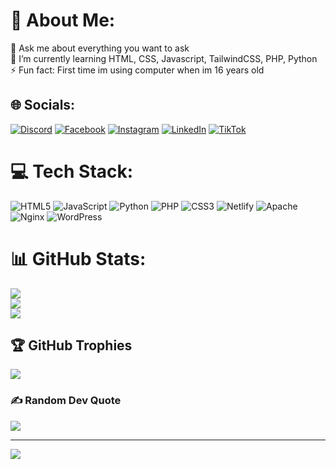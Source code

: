 # 💫 About Me:
💬 Ask me about everything you want to ask<br>🌱 I’m currently learning HTML, CSS, Javascript, TailwindCSS, PHP, Python<br>⚡ Fun fact: First time im using computer when im 16 years old


## 🌐 Socials:
[![Discord](https://img.shields.io/badge/Discord-%237289DA.svg?logo=discord&logoColor=white)](https://discord.gg/1305113452020240395) [![Facebook](https://img.shields.io/badge/Facebook-%231877F2.svg?logo=Facebook&logoColor=white)](https://facebook.com/DilAnakMamah) [![Instagram](https://img.shields.io/badge/Instagram-%23E4405F.svg?logo=Instagram&logoColor=white)](https://instagram.com/zzznrts) [![LinkedIn](https://img.shields.io/badge/LinkedIn-%230077B5.svg?logo=linkedin&logoColor=white)](https://linkedin.com/in/badilll) [![TikTok](https://img.shields.io/badge/TikTok-%23000000.svg?logo=TikTok&logoColor=white)](https://tiktok.com/@dilnakicecream) 

# 💻 Tech Stack:
![HTML5](https://img.shields.io/badge/html5-%23E34F26.svg?style=for-the-badge&logo=html5&logoColor=white) ![JavaScript](https://img.shields.io/badge/javascript-%23323330.svg?style=for-the-badge&logo=javascript&logoColor=%23F7DF1E) ![Python](https://img.shields.io/badge/python-3670A0?style=for-the-badge&logo=python&logoColor=ffdd54) ![PHP](https://img.shields.io/badge/php-%23777BB4.svg?style=for-the-badge&logo=php&logoColor=white) ![CSS3](https://img.shields.io/badge/css3-%231572B6.svg?style=for-the-badge&logo=css3&logoColor=white) ![Netlify](https://img.shields.io/badge/netlify-%23000000.svg?style=for-the-badge&logo=netlify&logoColor=#00C7B7) ![Apache](https://img.shields.io/badge/apache-%23D42029.svg?style=for-the-badge&logo=apache&logoColor=white) ![Nginx](https://img.shields.io/badge/nginx-%23009639.svg?style=for-the-badge&logo=nginx&logoColor=white) ![WordPress](https://img.shields.io/badge/WordPress-%23117AC9.svg?style=for-the-badge&logo=WordPress&logoColor=white)
# 📊 GitHub Stats:
![](https://github-readme-stats.vercel.app/api?username=DilFrontendDev&theme=dark&hide_border=false&include_all_commits=true&count_private=false)<br/>
![](https://nirzak-streak-stats.vercel.app/?user=DilFrontendDev&theme=dark&hide_border=false)<br/>
![](https://github-readme-stats.vercel.app/api/top-langs/?username=DilFrontendDev&theme=dark&hide_border=false&include_all_commits=true&count_private=false&layout=compact)

## 🏆 GitHub Trophies
![](https://github-profile-trophy.vercel.app/?username=DilFrontendDev&theme=radical&no-frame=false&no-bg=true&margin-w=4)

### ✍️ Random Dev Quote
![](https://quotes-github-readme.vercel.app/api?type=horizontal&theme=radical)

---
[![](https://visitcount.itsvg.in/api?id=DilFrontendDev&icon=0&color=0)](https://visitcount.itsvg.in)

<!-- Proudly created with GPRM ( https://gprm.itsvg.in ) -->